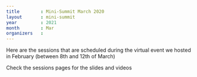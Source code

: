 ```yaml
---
title        : Mini-Summit March 2020
layout       : mini-summit
year         : 2021
month        : Mar
organizers   :
---
```


Here are the sessions that are scheduled  during the virtual event we hosted in February (between 8th and 12th of March)

Check the sessions pages for the slides and videos